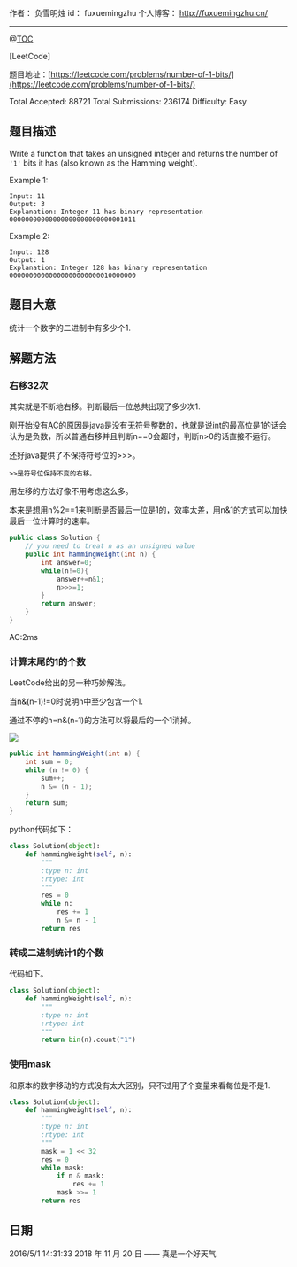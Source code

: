 作者： 负雪明烛
id：	fuxuemingzhu
个人博客：	http://fuxuemingzhu.cn/

---
@[TOC](目录)

[LeetCode]

题目地址：[https://leetcode.com/problems/number-of-1-bits/](https://leetcode.com/problems/number-of-1-bits/)

Total Accepted: 88721 Total Submissions: 236174 Difficulty: Easy

## 题目描述


Write a function that takes an unsigned integer and returns the number of ``'1'`` bits it has (also known as the Hamming weight).

Example 1:

	Input: 11
	Output: 3
	Explanation: Integer 11 has binary representation 00000000000000000000000000001011 

Example 2:

	Input: 128
	Output: 1
	Explanation: Integer 128 has binary representation 00000000000000000000000010000000

## 题目大意

统计一个数字的二进制中有多少个1.

## 解题方法

### 右移32次

其实就是不断地右移。判断最后一位总共出现了多少次1.

刚开始没有AC的原因是java是没有无符号整数的，也就是说int的最高位是1的话会认为是负数，所以普通右移并且判断n==0会超时，判断n>0的话直接不运行。

还好java提供了不保持符号位的>>>。
	
	>>是符号位保持不变的右移。
	
用左移的方法好像不用考虑这么多。

本来是想用n%2==1来判断是否最后一位是1的，效率太差，用n&1的方式可以加快最后一位计算时的速率。

```java
public class Solution {
    // you need to treat n as an unsigned value
    public int hammingWeight(int n) {
        int answer=0;
        while(n!=0){
            answer+=n&1;
            n>>>=1;
        }
        return answer;   
    }
}
```

AC:2ms

### 计算末尾的1的个数

LeetCode给出的另一种巧妙解法。

当n&(n-1)!=0时说明n中至少包含一个1.

通过不停的n=n&(n-1)的方法可以将最后的一个1消掉。


![](https://leetcode.com/media/original_images/191_Number_Of_Bits.png)

```java
public int hammingWeight(int n) {
    int sum = 0;
    while (n != 0) {
        sum++;
        n &= (n - 1);
    }
    return sum;
}
```

python代码如下：

```python
class Solution(object):
    def hammingWeight(self, n):
        """
        :type n: int
        :rtype: int
        """
        res = 0
        while n:
            res += 1
            n &= n - 1
        return res
```


### 转成二进制统计1的个数

代码如下。

```python
class Solution(object):
    def hammingWeight(self, n):
        """
        :type n: int
        :rtype: int
        """
        return bin(n).count("1")
```

### 使用mask

和原本的数字移动的方式没有太大区别，只不过用了个变量来看每位是不是1.

```python
class Solution(object):
    def hammingWeight(self, n):
        """
        :type n: int
        :rtype: int
        """
        mask = 1 << 32
        res = 0
        while mask:
            if n & mask:
                res += 1
            mask >>= 1
        return res
```

## 日期

2016/5/1 14:31:33 
2018 年 11 月 20 日 —— 真是一个好天气
